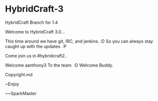 HybridCraft-3
=============

HybridCraft Branch for 1.4

Welcome to HybridCraft 3.0...

This time around we have git, IRC, and jenkins. :D So you can always stay caught up with the updates. :P

Come join us in #hybridcraft2.. 

Welcome aanthony3 To the team. :D Welcome Buddy.

Copyright.md

~Enjoy

~~SparkMaster